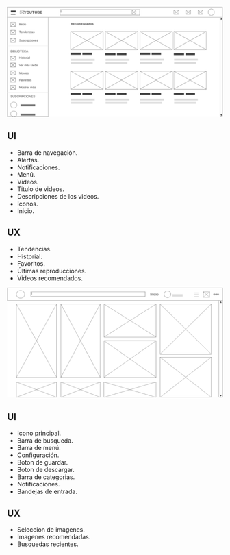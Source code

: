 ![Sketch-Youtube](assets/img/youtubesketch.png)

## UI

* Barra de navegación.
* Alertas.
* Notificaciones.
* Menú.
* Videos.
* Titulo de videos.
* Descripciones de los videos.
* Iconos.
* Inicio.

## UX

* Tendencias.
* Histprial.
* Favoritos.
* Últimas reproducciones.
* Videos recomendados.

![Pinterest](assets/img/pinterest.png)

## UI

* Icono principal.
* Barra de busqueda.
* Barra de menú.
* Configuración.
* Boton de guardar.
* Boton de descargar.
* Barra de categorias.
* Notificaciones.
* Bandejas de entrada.

## UX

* Seleccion de imagenes.
* Imagenes recomendadas.
* Busquedas recientes.